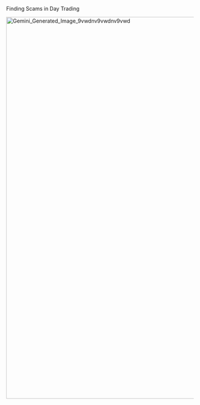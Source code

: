 Finding Scams in  Day Trading



<img width="1024" height="1024" alt="Gemini_Generated_Image_9vwdnv9vwdnv9vwd" src="https://github.com/user-attachments/assets/5d936c1d-975c-4cba-b469-c6d77a7a88cd" />
